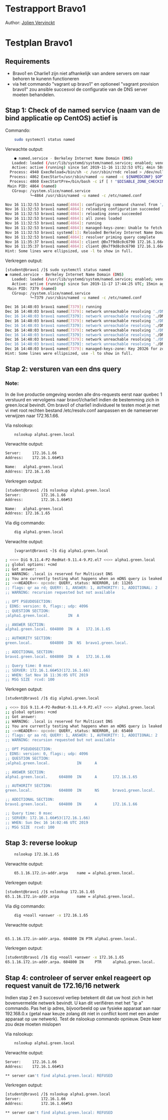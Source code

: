 # Testrapport Bravo1

Author: [Jolien Vervinckt](https://github.com/JolienVervinckt) 

# Testplan Bravo1

## Requirements

* Bravo1 en Charlie1 zijn niet afhankelijk van andere servers om naar behoren te kunenn functioneren
* via het commando "vagrant up bravo1" en optioneel "vagrant provision bravo1" zou ansible succesvol de configuratie van de DNS server moeten behandelen.


## Stap 1: Check of de named service (naam van de bind applicatie op CentOS) actief is

Commando:

``` bash
    sudo systemctl status named
```

Verwachte output:

``` bash
    ● named.service - Berkeley Internet Name Domain (DNS)
   Loaded: loaded (/usr/lib/systemd/system/named.service; enabled; vendor preset: disabled)
   Active: active (running) since Sat 2019-11-16 11:32:53 UTC; 4min 58s ago
  Process: 4940 ExecReload=/bin/sh -c /usr/sbin/rndc reload > /dev/null 2>&1 || /bin/kill -HUP $MAINPID (code=exited, status=0/SUCCESS)
  Process: 4862 ExecStart=/usr/sbin/named -u named -c ${NAMEDCONF} $OPTIONS (code=exited, status=0/SUCCESS)
  Process: 4860 ExecStartPre=/bin/bash -c if [ ! "$DISABLE_ZONE_CHECKING" == "yes" ]; then /usr/sbin/named-checkconf -z "$NAMEDCONF"; else echo "Checking of zone files is disabled"; fi (code=exited, status=0/SUCCESS)
 Main PID: 4864 (named)
   CGroup: /system.slice/named.service
           └─4864 /usr/sbin/named -u named -c /etc/named.conf

Nov 16 11:32:53 bravo1 named[4864]: configuring command channel from '/etc/...y'
Nov 16 11:32:53 bravo1 named[4864]: reloading configuration succeeded
Nov 16 11:32:53 bravo1 named[4864]: reloading zones succeeded
Nov 16 11:32:53 bravo1 named[4864]: all zones loaded
Nov 16 11:32:53 bravo1 named[4864]: running
Nov 16 11:32:53 bravo1 named[4864]: managed-keys-zone: Unable to fetch DNSK...ed
Nov 16 11:32:53 bravo1 systemd[1]: Reloaded Berkeley Internet Name Domain (DNS).
Nov 16 11:32:53 bravo1 named[4864]: resolver priming query complete
Nov 16 11:35:37 bravo1 named[4864]: client @0x7f9d8c0c6790 172.16.1.66#5318...ed
Nov 16 11:35:37 bravo1 named[4864]: client @0x7f9d8c0c6790 172.16.1.66#5318...45
Hint: Some lines were ellipsized, use -l to show in full.

``` 
Verkregen output:

```bash
[student@bravo1 /]$ sudo systemctl status named
● named.service - Berkeley Internet Name Domain (DNS)
   Loaded: loaded (/usr/lib/systemd/system/named.service; enabled; vendor preset: disabled)
   Active: active (running) since Sun 2019-11-17 17:44:25 UTC; 15min ago
 Main PID: 7379 (named)
   CGroup: /system.slice/named.service
           └─7379 /usr/sbin/named -u named -c /etc/named.conf

Dec 16 14:48:03 bravo1 named[7379]: running
Dec 16 14:48:03 bravo1 named[7379]: network unreachable resolving './DNSKEY...53
Dec 16 14:48:03 bravo1 named[7379]: network unreachable resolving './DNSKEY...53
Dec 16 14:48:03 bravo1 named[7379]: network unreachable resolving './DNSKEY...53
Dec 16 14:48:03 bravo1 named[7379]: network unreachable resolving './DNSKEY...53
Dec 16 14:48:03 bravo1 named[7379]: network unreachable resolving './DNSKEY...53
Dec 16 14:48:03 bravo1 named[7379]: network unreachable resolving './DNSKEY...53
Dec 16 14:48:03 bravo1 named[7379]: network unreachable resolving './DNSKEY...53
Dec 16 14:48:03 bravo1 named[7379]: network unreachable resolving './DNSKEY...53
Dec 16 14:48:03 bravo1 named[7379]: managed-keys-zone: Key 20326 for zone ....ed
Hint: Some lines were ellipsized, use -l to show in full.

```


## Stap 2: versturen van een dns query

### Note: 
In de live productie omgeving worden alle dns-requests eerst naar quebec 1 verstuurd en vervolgens naar bravo1/charlie1 indien de bestemming zich in green.local bevindt. Om bravo1 of charlie1 individueel te testen moet je met vi met root rechten bestand /etc/resolv.conf aanpassen en de nameserver verwijzen naar 172.16.1.66.


Via nslookup:


``` bash
    nslookup alpha1.green.local
``` 

Verwachte output:


``` bash
Server:		172.16.1.66
Address:	172.16.1.66#53

Name:	alpha1.green.local
Address: 172.16.1.65
``` 
Verkregen output:

```bash
[student@bravo1 /]$ nslookup alpha1.green.local
Server:         172.16.1.66
Address:        172.16.1.66#53

Name:   alpha1.green.local
Address: 172.16.1.65

```

Via dig commando:


``` bash
    dig alpha1.green.local
``` 

Verwachte output:


``` bash
    [vagrant@bravo1 ~]$ dig alpha1.green.local

; <<>> DiG 9.11.4-P2-RedHat-9.11.4-9.P2.el7 <<>> alpha1.green.local
;; global options: +cmd
;; Got answer:
;; WARNING: .local is reserved for Multicast DNS
;; You are currently testing what happens when an mDNS query is leaked to DNS
;; ->>HEADER<<- opcode: QUERY, status: NOERROR, id: 11265
;; flags: qr aa rd; QUERY: 1, ANSWER: 1, AUTHORITY: 1, ADDITIONAL: 2
;; WARNING: recursion requested but not available

;; OPT PSEUDOSECTION:
; EDNS: version: 0, flags:; udp: 4096
;; QUESTION SECTION:
;alpha1.green.local.		IN	A

;; ANSWER SECTION:
alpha1.green.local.	604800	IN	A	172.16.1.65

;; AUTHORITY SECTION:
green.local.		604800	IN	NS	bravo1.green.local.

;; ADDITIONAL SECTION:
bravo1.green.local.	604800	IN	A	172.16.1.66

;; Query time: 0 msec
;; SERVER: 172.16.1.66#53(172.16.1.66)
;; WHEN: Sat Nov 16 11:36:05 UTC 2019
;; MSG SIZE  rcvd: 100


``` 

Verkregen output:

```bash
[student@bravo1 /]$ dig alpha1.green.local

; <<>> DiG 9.11.4-P2-RedHat-9.11.4-9.P2.el7 <<>> alpha1.green.local
;; global options: +cmd
;; Got answer:
;; WARNING: .local is reserved for Multicast DNS
;; You are currently testing what happens when an mDNS query is leaked to DNS
;; ->>HEADER<<- opcode: QUERY, status: NOERROR, id: 65460
;; flags: qr aa rd; QUERY: 1, ANSWER: 1, AUTHORITY: 1, ADDITIONAL: 2
;; WARNING: recursion requested but not available

;; OPT PSEUDOSECTION:
; EDNS: version: 0, flags:; udp: 4096
;; QUESTION SECTION:
;alpha1.green.local.            IN      A

;; ANSWER SECTION:
alpha1.green.local.     604800  IN      A       172.16.1.65

;; AUTHORITY SECTION:
green.local.            604800  IN      NS      bravo1.green.local.

;; ADDITIONAL SECTION:
bravo1.green.local.     604800  IN      A       172.16.1.66

;; Query time: 0 msec
;; SERVER: 172.16.1.66#53(172.16.1.66)
;; WHEN: Sun Dec 16 14:02:46 UTC 2019
;; MSG SIZE  rcvd: 100

```
## Stap 3: reverse lookup

``` bash
    nslookup 172.16.1.65
``` 

Verwachte output:


``` bash
    65.1.16.172.in-addr.arpa	name = alpha1.green.local.

``` 

Verkregen output:

```bash
[student@bravo1 /]$ nslookup 172.16.1.65
65.1.16.172.in-addr.arpa        name = alpha1.green.local.

```

Via dig commando:


``` bash
    dig +noall +answer -x 172.16.1.65
``` 

Verwachte output:

``` bash
    
65.1.16.172.in-addr.arpa. 604800 IN	PTR	alpha1.green.local.

``` 

Verkregen output:

```bash
[student@bravo1 /]$ dig +noall +answer -x 172.16.1.65
65.1.16.172.in-addr.arpa. 604800 IN     PTR     alpha1.green.local.

```

## Stap 4: controleer of server enkel reageert op request vanuit de 172.16/16 netwerk

Indien stap 2 en 3 succesvol verliep betekent dit dat uw host zich in het bovenvermelde netwerk bevindt. U kan dit verifiëren met het "ip a" commando.
Pas het ip adres, bijvoorbeeld op uw fysieke apparaat aan naar 192.168.0.x (getal naar keuze zolang dit niet in conflict komt met een ander apparaat op uw netwerk). Test de nslookup commando opnieuw. Deze keer zou deze moeten mislopen

Via nslookup:


``` bash
    nslookup alpha1.green.local
``` 

Verwachte output:


``` bash
Server:		172.16.1.66
Address:	172.16.1.66#53

** server can't find alpha1.green.local: REFUSED


``` 
Verkregen output:

```bash
[student@bravo1 /]$ nslookup alpha1.green.local
Server:         172.16.1.66
Address:        172.16.1.66#53

** server can't find alpha1.green.local: REFUSED
```
